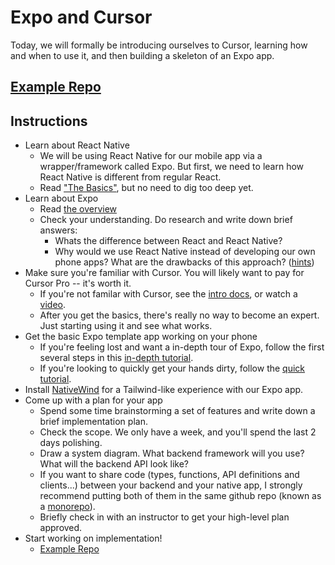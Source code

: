# Expo and Cursor

Today, we will formally be introducing ourselves to Cursor, learning how
and when to use it, and then building a skeleton of an Expo app.

## [Example Repo](https://github.com/fractal-bootcamp/assignment-native-app)

## Instructions

- Learn about React Native
    - We will be using React Native for our mobile app via a wrapper/framework called Expo. But first, we need to learn how React Native is different from regular React.
    - Read ["The Basics"](https://reactnative.dev/docs/getting-started), but no need
    to dig too deep yet.
- Learn about Expo
    - Read [the overview](https://docs.expo.dev/workflow/overview/)
    - Check your understanding. Do research and write down brief answers:
        - Whats the difference between React and React Native?
        - Why would we use React Native instead of developing our own phone apps? What are the drawbacks of this approach? ([hints](https://hackernoon.com/react-native-vs-native-app-development-making-the-right-choice))
- Make sure you're familiar with Cursor. You will likely want to pay for Cursor Pro -- it's worth it.
    - If you're not familar with Cursor, see the [intro docs](https://docs.cursor.com/welcome), or watch a [video](https://www.youtube.com/watch?v=3289vhOUdKA).
    - After you get the basics, there's really no way to become an expert. Just starting using it and see what works.
- Get the basic Expo template app working on your phone
    - If you're feeling lost and want a in-depth tour of Expo, follow the first several steps in this [in-depth tutorial](https://docs.expo.dev/tutorial/introduction/).
    - If you're looking to quickly get your hands dirty, follow the [quick tutorial](https://docs.expo.dev/get-started/introduction/).
- Install [NativeWind](https://www.nativewind.dev/) for a Tailwind-like experience with our Expo app.
- Come up with a plan for your app
    - Spend some time brainstorming a set of features and write down a brief implementation plan.
    - Check the scope. We only have a week, and you'll spend the last 2 days polishing.
    - Draw a system diagram. What backend framework will you use? What will the backend API look like?
    - If you want to share code (types, functions, API definitions and clients...) between your backend and your native app, I strongly recommend putting both of them in the same github repo (known as a [monorepo](https://monorepo.tools/#what-is-a-monorepo)).
    - Briefly check in with an instructor to get your high-level plan approved.
- Start working on implementation!
    - [Example Repo](https://github.com/fractal-bootcamp/assignment-native-app)
